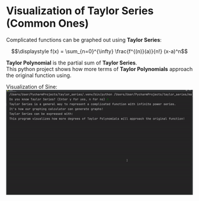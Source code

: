 # Visualization of Taylor Series (Common Ones)

Complicated functions can be graphed out using **Taylor Series**:

$$\displaystyle f(x) = \sum_{n=0}^{\infty} \frac{f^{(n)}(a)}{n!} (x-a)^n$$

__Taylor Polynomial__ is the partial sum of __Taylor Series__.\
This python project shows how more terms of __Taylor Polynomials__ approach the original function using.

Visualization of Sine:
 ![](https://raw.githubusercontent.com/OssieLin/assets/main/taylor_series.gif)
